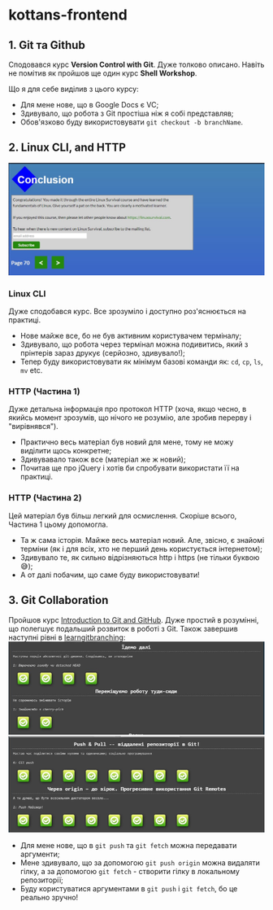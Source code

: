 # kottans-frontend

## 1. Git та Github

Сподовався курс **Version Control with Git**. Дуже толково описано. Навіть не помітив як пройшов ще один курс **Shell Workshop**.

Що я для себе виділив з цього курсу:
  - Для мене нове, що в Google Docs є VC;
  - Здивувало, що робота з Git простіша ніж я собі представляв;
  - Обов'язково буду використовувати `git checkout -b branchName`.

## 2. Linux CLI, and HTTP

![linux](./task_linux_cli/Linux.jpg)
### Linux CLI
Дуже сподобався курс. Все зрозуміло і доступно роз'яснюється на практиці.
  - Нове майже все, бо не був активним користувачем терміналу;
  - Здивувало, що робота через термінал можна подивитись, який з прінтерів зараз друкує (серйозно, здивувало!);
  - Тепер буду використовувати як мінімум базові команди як: `cd`, `cp`, `ls`, `mv` etc.

### HTTP (Частина 1)

Дуже детальна інформація про протокол HTTP (хоча, якщо чесно, в якийсь момент зрозумів, що нічого не розумію, але зробив перерву і "вирівнявся").
  - Практично весь матеріал був новий для мене, тому не можу виділити щось конкретне;
  - Здивувавало також все (матеріал же ж новий);
  - Почитав ще про jQuery і хотів би спробувати використати її на практиці.

### HTTP (Частина 2)

Цей матеріал був більш легкий для осмислення. Скоріше всього, Частина 1 цьому допомогла. 
 - Та ж сама історія. Майже весь матеріал новий. Але, звісно, є знайомі терміни (як і для всіх, хто не перший день користується інтернетом);
 - Здивувало те, як сильно відрізняються http і https (не тільки буквою :sweat_smile:);
 - А от далі побачим, що саме буду використовувати!

## 3. Git Collaboration


Пройшов курс [Introduction to Git and GitHub](https://www.coursera.org/learn/introduction-git-github). Дуже простий в розумінні, що полегшує подальший розвиток в роботі з Git. Також завершив наступні рівні в [learngitbranching](https://learngitbranching.js.org/):
![screen_1](./task_git_collaboration/Screenshot_1.jpg)
![screen_2](./task_git_collaboration/Screenshot_2.jpg)

 - Для мене нове, що в `git push` та `git fetch` можна передавати аргументи;
 - Мене здивувало, що за допомогою `git push origin` можна видаляти гілку, а за допомогою `git fetch` - створити гілку в локальному репозиторії;
 - Буду користуватися аргументами в `git push` і `git fetch`, бо це реально зручно!
